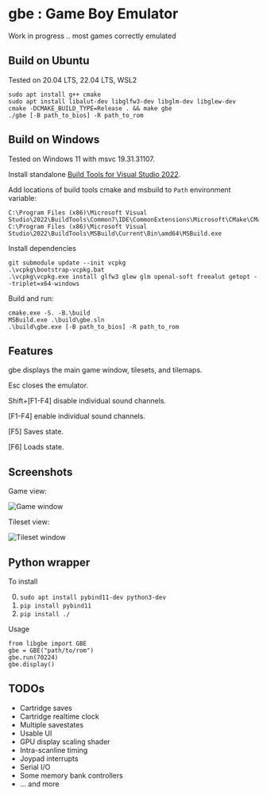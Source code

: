 # gbe : Game Boy Emulator

Work in progress .. most games correctly emulated

## Build on Ubuntu
Tested on 20.04 LTS, 22.04 LTS, WSL2
````
sudo apt install g++ cmake
sudo apt install libalut-dev libglfw3-dev libglm-dev libglew-dev
cmake -DCMAKE_BUILD_TYPE=Release . && make gbe
./gbe [-B path_to_bios] -R path_to_rom
````

## Build on Windows
Tested on Windows 11 with msvc 19.31.31107.

Install standalone [Build Tools for Visual Studio 2022](https://visualstudio.microsoft.com/downloads/?q=build+tools#build-tools-for-visual-studio-2022).

Add locations of build tools cmake and msbuild to `Path` environment variable:
````
C:\Program Files (x86)\Microsoft Visual Studio\2022\BuildTools\Common7\IDE\CommonExtensions\Microsoft\CMake\CMake\bin
C:\Program Files (x86)\Microsoft Visual Studio\2022\BuildTools\MSBuild\Current\Bin\amd64\MSBuild.exe
````

Install dependencies
````
git submodule update --init vcpkg
.\vcpkg\bootstrap-vcpkg.bat
.\vcpkg\vcpkg.exe install glfw3 glew glm openal-soft freealut getopt --triplet=x64-windows
````

Build and run:
````
cmake.exe -S. -B.\build
MSBuild.exe .\build\gbe.sln
.\build\gbe.exe [-B path_to_bios] -R path_to_rom
````

Features
---
gbe displays the main game window, tilesets, and tilemaps.

Esc closes the emulator.

Shift+[F1-F4] disable individual sound channels.

[F1-F4] enable individual sound channels.

[F5] Saves state.

[F6] Loads state.

Screenshots
---
Game view:

![Game window](https://raw.githubusercontent.com/psaikko/gbe/master/img/Game_screenshot.png)

Tileset view:

![Tileset window](https://raw.githubusercontent.com/psaikko/gbe/master/img/Tileset_screenshot.png)

Python wrapper
---
To install

0. `sudo apt install pybind11-dev python3-dev`
1. `pip install pybind11`
2. `pip install ./`

Usage

```
from libgbe import GBE
gbe = GBE("path/to/rom")
gbe.run(70224)
gbe.display()
```

TODOs
---
- Cartridge saves
- Cartridge realtime clock
- Multiple savestates
- Usable UI
- GPU display scaling shader
- Intra-scanline timing
- Joypad interrupts
- Serial I/O
- Some memory bank controllers
- ... and more
